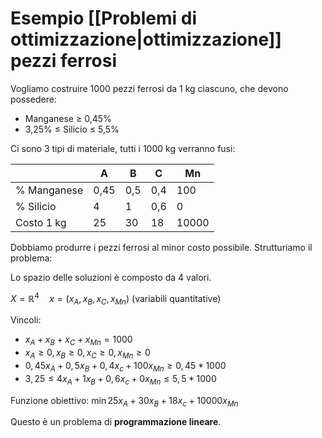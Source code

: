 # Esempio [[Problemi di ottimizzazione|ottimizzazione]] pezzi ferrosi

Vogliamo costruire 1000 pezzi ferrosi da 1 kg ciascuno, che devono possedere:

- Manganese $≥$ 0,45%
- 3,25% $≤$ Silicio $≤$ 5,5%

Ci sono 3 tipi di materiale, tutti i 1000 kg verranno fusi:

|     | A   | B   | C   | Mn  |
| --- | --- | --- | --- | --- |
| % Manganese | 0,45 | 0,5 | 0,4 | 100 |
| % Silicio | 4   | 1   | 0,6 | 0   |
| Costo 1 kg | 25  | 30  | 18  | 10000 |

Dobbiamo produrre i pezzi ferrosi al minor costo possibile. Strutturiamo il problema:

Lo spazio delle soluzioni è composto da 4 valori.

$X=ℝ^4 \quad x=(x_A,x_B,x_C,x_{Mn})$ (variabili quantitative)

Vincoli:

- $x_A+x_B+x_C+x_{Mn}=1000$
- $x_A ≥ 0,x_B ≥ 0,x_C ≥ 0,x_{Mn} ≥ 0$
- $0,45x_A+0,5x_B+0,4x_c+100x_{Mn} ≥ 0,45 * 1000$
- $3,25 ≤ 4x_A+1x_B+0,6x_c+0x_{Mn} ≤ 5,5 * 1000$

Funzione obiettivo: $\min 25x_A+30x_B+18x_c+10000x_{Mn}$

Questo è un problema di **programmazione lineare**.